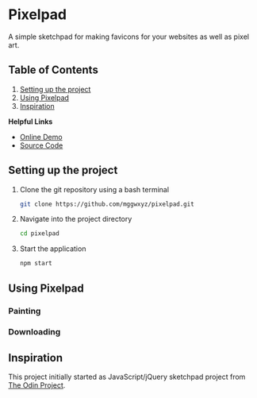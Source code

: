 # Pixelpad

A simple sketchpad for making favicons for your websites as well as pixel art.

## Table of Contents
1. [Setting up the project](#setting-up-the-project)
1. [Using Pixelpad](#using-pixelpad)
1. [Inspiration](#inspiration)

**Helpful Links**
* [Online Demo](https://mggwxyz.github.io/pixelpad)
* [Source Code](https://github.com/mggwxyz/pixelpad)

## Setting up the project

1. Clone the git repository using a bash terminal

    ```bash
    git clone https://github.com/mggwxyz/pixelpad.git
    ```
    
1. Navigate into the project directory

    ```bash
    cd pixelpad
    ```
1. Start the application
    ```bash
    npm start
    ```
## Using Pixelpad

### Painting

### Downloading

## Inspiration

This project initially started as  JavaScript/jQuery sketchpad project from [The Odin Project](http://www.theodinproject.com/).
